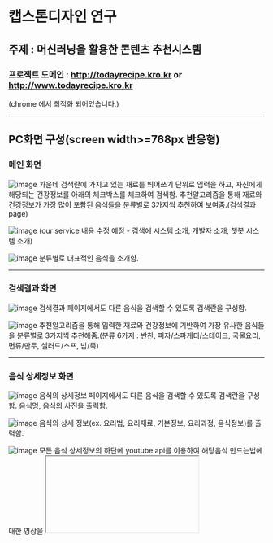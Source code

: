 # 캡스톤디자인 연구

## 주제 : 머신러닝을 활용한 콘텐츠 추천시스템

### 프로젝트 도메인 : http://todayrecipe.kro.kr or http://www.todayrecipe.kro.kr
(chrome 에서 최적화 되어있습니다.)

---
## PC화면 구성(screen width>=768px 반응형)
### 메인 화면
![image](https://user-images.githubusercontent.com/22045179/114431281-48c60b80-9bfa-11eb-8801-c1c29ea0efc9.png)
가운데 검색란에 가지고 있는 재료를 띄어쓰기 단위로 입력을 하고, 자신에게 해당되는 건강정보를 아래의 체크박스를 체크하여 검색함.
추천알고리즘을 통해 재료와 건강정보가 가장 많이 포함된 음식들을 분류별로 3가지씩 추천하여 보여줌.(검색결과 page)

![image](https://user-images.githubusercontent.com/22045179/114431378-66937080-9bfa-11eb-920b-cb9cec80ea4c.png)
(our service 내용 수정 예정 - 검색에 시스템 소개, 개발자 소개, 챗봇 시스템 소개)

![image](https://user-images.githubusercontent.com/22045179/114431480-7d39c780-9bfa-11eb-9439-08fff6f83ede.png)
분류별로 대표적인 음식을 소개함.

---

### 검색결과 화면
![image](https://user-images.githubusercontent.com/22045179/114432287-7bbccf00-9bfb-11eb-961a-b243f6f24f26.png)
검색결과 페이지에서도 다른 음식을 검색할 수 있도록 검색란을 구성함.

![image](https://user-images.githubusercontent.com/22045179/114432439-a870e680-9bfb-11eb-8ccf-3a5c24f5ea06.png)
추천알고리즘을 통해 입력한 재료와 건강정보에 기반하여 가장 유사한 음식들을 분류별로 3가지씩 추천해줌.(분류 6가지 : 반찬, 피자/스파게티/스테이크, 국물요리, 면류/만두, 샐러드/스프, 밥/죽)

---

### 음식 상세정보 화면
![image](https://user-images.githubusercontent.com/22045179/114432865-1ae1c680-9bfc-11eb-8ed3-e5f8f814e169.png)
음식의 상세정보 페이지에서도 다른 음식을 검색할 수 있도록 검색란을 구성함.
음식명, 음식의 사진을 출력함.

![image](https://user-images.githubusercontent.com/22045179/114432994-42389380-9bfc-11eb-809c-0a7e0e45639a.png)
음식의 상세 정보(ex. 요리법, 요리재료, 기본정보, 요리과정, 음식정보)를 출력함.

![image](https://user-images.githubusercontent.com/22045179/114433243-8f1c6a00-9bfc-11eb-9ae9-7b264cc2973f.png)
모든 음식 상세정보의 하단에 youtube api를 이용하여 해당음식 만드는법에 대한 영상을 <iframe>으로 출력.
  
---

### 챗봇
재료의 상세 위주의 챗봇 시스템
재료에 대하여 자세히 알고 싶은 내용을 질문하면 NLP를 이용하여 질문의 핵심 재료를 찾고 미리 구성된 DB에 해당 재료가 있으면 DB의 문단에서 MRC를 이용하여 질문에 대한 답을 추론하여 사용자에게 출력함.

![image](https://user-images.githubusercontent.com/22045179/114434760-54b3cc80-9bfe-11eb-9a8c-fe2c1fdf8da4.png)
우측 하단의 챗봇 버튼을 클릭하면 챗봇을 채팅방을 열 수 있음.
많은 홈페이지들이 챗봇버튼을 우측 하단에 위치시켰기 때문에 이 프로젝트에도 우측 하단에 자리함.(화면 스크롤시 우측 하단 위치에 고정되어 위치하여 있음)
X버튼 클릭시 채팅방 사라짐.

![image](https://user-images.githubusercontent.com/22045179/114434901-83ca3e00-9bfe-11eb-891d-294f7df82671.png)
NLP와 MRC를 이용하였기 때문에 질문의 형식을 다양하게 할 수 있음. (EX. 감자의 보관법은? | 감자 보관법은 뭐야? | 감자 보관법 | 감자 보관하는 방법알려줘 등등)

![image](https://user-images.githubusercontent.com/22045179/114435595-4ade9900-9bff-11eb-8609-7d8def71ccce.png)
채팅방의 형식으로 사용자가 한 질문과 그에 대한 대답을 출력함.

![image](https://user-images.githubusercontent.com/22045179/114435710-6fd30c00-9bff-11eb-9752-475fee5fe0c5.png)
채팅방처럼 계속하여 질문 할 수 있고, 전에 질문한 것들과 답들을 스크롤하여 볼 수 있음.

---

## 모바일화면 구성(screen width<=767px 반응형)
### 메인화면
![image](https://user-images.githubusercontent.com/22045179/114436658-8f1e6900-9c00-11eb-9761-d3cf5bd110de.png)
![image](https://user-images.githubusercontent.com/22045179/114436700-9e9db200-9c00-11eb-8e17-7298b70ec5e2.png)
![image](https://user-images.githubusercontent.com/22045179/114436749-ae1cfb00-9c00-11eb-89be-dbdb674d9049.png)

---

### 검색결과 화면
![image](https://user-images.githubusercontent.com/22045179/114436934-e4f31100-9c00-11eb-8ed7-35feac35a275.png)
![image](https://user-images.githubusercontent.com/22045179/114436978-f0463c80-9c00-11eb-9206-f3e89daedba7.png)

---

### 음식 상세정보 화면
![image](https://user-images.githubusercontent.com/22045179/114437040-03590c80-9c01-11eb-8698-bae8a6b39805.png)
![image](https://user-images.githubusercontent.com/22045179/114437084-0f44ce80-9c01-11eb-94f2-b1a76a246aa7.png)
![image](https://user-images.githubusercontent.com/22045179/114437137-1bc92700-9c01-11eb-9403-bb71fa5dee5b.png)

---

### 챗봇
![image](https://user-images.githubusercontent.com/22045179/114437313-5632c400-9c01-11eb-9a9b-43f2ada11a5b.png)
